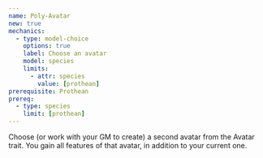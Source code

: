 ```yaml
---
name: Poly-Avatar
new: true
mechanics:
  - type: model-choice
    options: true
    label: Choose an avatar
    model: species
    limits:
      - attr: species
        value: [prothean]
prerequisite: Prothean
prereq:
  - type: species
    limit: [prothean]
---
```

Choose (or work with your GM to create) a second avatar from the Avatar trait. You gain all features of that avatar,
in addition to your current one.
